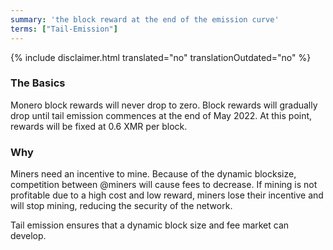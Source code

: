 ```yaml
---
summary: 'the block reward at the end of the emission curve'
terms: ["Tail-Emission"]
---
```


{% include disclaimer.html translated="no" translationOutdated="no" %}

### The Basics

Monero block rewards will never drop to zero. Block rewards will gradually
drop until tail emission commences at the end of May 2022. At this point,
rewards will be fixed at 0.6 XMR per block.

### Why

Miners need an incentive to mine. Because of the dynamic blocksize,
competition between @miners will cause fees to decrease. If mining is not
profitable due to a high cost and low reward, miners lose their incentive
and will stop mining, reducing the security of the network.

Tail emission ensures that a dynamic block size and fee market can develop.

